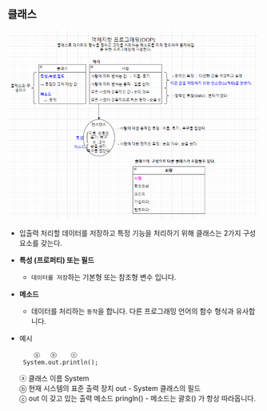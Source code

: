 ## 클래스
![Alt text](docs/images/20231225_225110.png)


 * 입출력 처리할 데이터를 저장하고 특정 기능을 처리하기 위해 클래스는 2가지 구성 요소를 갖는다.
 * __특성 (프로퍼티) 또는 필드__
    * `데이터를 저장`하는 기본형 또는 참조형 변수 입니다.
 * __메소드__
    * 데이터를 처리하는 `동작`을 합니다. 다른 프로그래밍 언어의 함수 형식과 유사합니다.
 * 예시

           ⓐ   ⓑ    ⓒ
        System.out.println();
    
    ⓐ 클래스 이름 System   
    ⓑ 현재 시스템의 표준 출력 장치 out - System 클래스의 필드   
    ⓒ out 이 갖고 있는 출력 메소드 pringln() - 메소드는 괄호() 가 항상 따라옵니다.